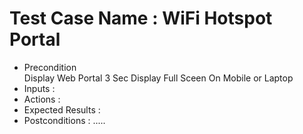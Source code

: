 # Test Case Name : WiFi Hotspot Portal
* Precondition   
         Display Web Portal 3 Sec
         Display Full Sceen On Mobile or Laptop
* Inputs :
* Actions :
* Expected Results :
* Postconditions :
.....
